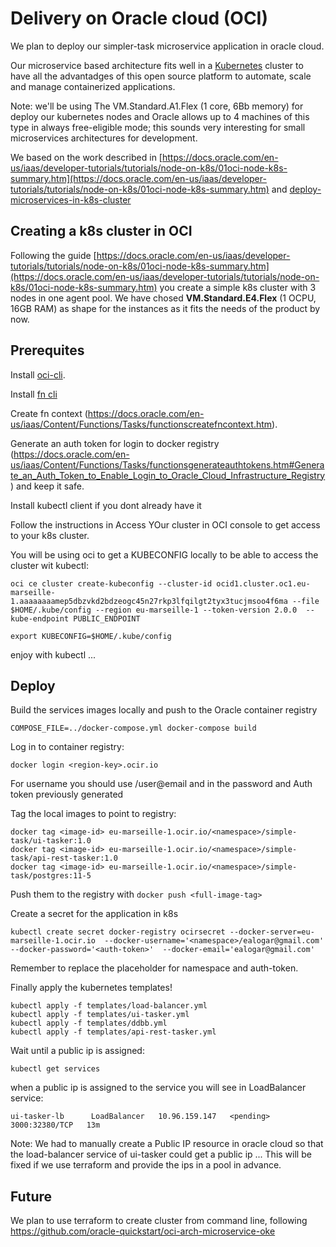 # Delivery on Oracle cloud (OCI)

We plan to deploy our simpler-task microservice application in oracle cloud.

Our microservice based architecture fits well in a [Kubernetes](https://kubernetes.io/es/) cluster to have all the advantadges of this open source platform to automate, scale and manage containerized applications.

Note: we'll be using The VM.Standard.A1.Flex (1 core, 6Bb memory) for deploy our kubernetes nodes and Oracle allows up to 4 machines of this type in always free-eligible mode; this sounds very interesting for small microservices architectures for development.

We based on the work described in [https://docs.oracle.com/en-us/iaas/developer-tutorials/tutorials/node-on-k8s/01oci-node-k8s-summary.htm](https://docs.oracle.com/en-us/iaas/developer-tutorials/tutorials/node-on-k8s/01oci-node-k8s-summary.htm) and [deploy-microservices-in-k8s-cluster](https://docs.oracle.com/en/solutions/deploy-microservices/index.html#GUID-3BB86E87-11C6-4DF1-8CA9-1FD385A9B9E9)


## Creating a k8s cluster in OCI

Following the guide [https://docs.oracle.com/en-us/iaas/developer-tutorials/tutorials/node-on-k8s/01oci-node-k8s-summary.htm](https://docs.oracle.com/en-us/iaas/developer-tutorials/tutorials/node-on-k8s/01oci-node-k8s-summary.htm) you create a simple k8s cluster with 3 nodes in one agent pool. We have chosed **VM.Standard.E4.Flex** (1 OCPU, 16GB RAM) as shape for the instances as it fits the needs of the product by now.


## Prerequites

Install [oci-cli](https://docs.oracle.com/en-us/iaas/Content/API/SDKDocs/cliinstall.htm).

Install [fn cli](https://docs.oracle.com/en-us/iaas/Content/Functions/Tasks/functionsinstallfncli.htm)

Create fn context (https://docs.oracle.com/en-us/iaas/Content/Functions/Tasks/functionscreatefncontext.htm).

Generate an auth token for login to docker registry (https://docs.oracle.com/en-us/iaas/Content/Functions/Tasks/functionsgenerateauthtokens.htm#Generate_an_Auth_Token_to_Enable_Login_to_Oracle_Cloud_Infrastructure_Registry) and keep it safe.

Install kubectl client if you dont already have it

Follow the instructions in Access YOur cluster in OCI console to get access to your k8s cluster.

You will be using oci to get a KUBECONFIG locally to be able to access the cluster wit kubectl:

```
oci ce cluster create-kubeconfig --cluster-id ocid1.cluster.oc1.eu-marseille-1.aaaaaaaamep5dbzvkd2bdzeogc45n27rkp3lfqilgt2tyx3tucjmsoo4f6ma --file $HOME/.kube/config --region eu-marseille-1 --token-version 2.0.0  --kube-endpoint PUBLIC_ENDPOINT
```

```
export KUBECONFIG=$HOME/.kube/config
```

enjoy with kubectl ...


## Deploy

Build the services images locally and push to the Oracle container registry

```
COMPOSE_FILE=../docker-compose.yml docker-compose build
```

Log in to container registry:
```
docker login <region-key>.ocir.io
```
For username you should use <Object Storage Namespace>/user@email and in the password and Auth token previously generated

Tag the local images to point to registry:

```
docker tag <image-id> eu-marseille-1.ocir.io/<namespace>/simple-task/ui-tasker:1.0
docker tag <image-id> eu-marseille-1.ocir.io/<namespace>/simple-task/api-rest-tasker:1.0
docker tag <image-id> eu-marseille-1.ocir.io/<namespace>/simple-task/postgres:11-5
```

Push them to the registry with ```docker push <full-image-tag>```

Create a secret for the application in k8s

```
kubectl create secret docker-registry ocirsecret --docker-server=eu-marseille-1.ocir.io  --docker-username='<namespace>/ealogar@gmail.com' --docker-password='<auth-token>'  --docker-email='ealogar@gmail.com'
```

Remember to replace the placeholder for namespace and auth-token.


Finally apply the kubernetes templates!

```
kubectl apply -f templates/load-balancer.yml
kubectl apply -f templates/ui-tasker.yml
kubectl apply -f templates/ddbb.yml
kubectl apply -f templates/api-rest-tasker.yml
```

Wait until a public ip is assigned:

```
kubectl get services
````

when a public ip is assigned to the service you will see in LoadBalancer service:
```
ui-tasker-lb      LoadBalancer   10.96.159.147   <pending>     3000:32380/TCP   13m
```

Note: We had to manually create a Public IP resource in oracle cloud so that the load-balancer service of ui-tasker could get a public ip ... This will be fixed if we use terraform and provide the ips in a pool in advance.

## Future

We plan to use terraform to create cluster from command line, following https://github.com/oracle-quickstart/oci-arch-microservice-oke
